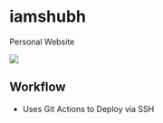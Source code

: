 # iamshubh
Personal Website

<img src="https://img.shields.io/github/workflow/status/shubhsheth/iamshubh/CD">

## Workflow
- Uses Git Actions to Deploy via SSH
